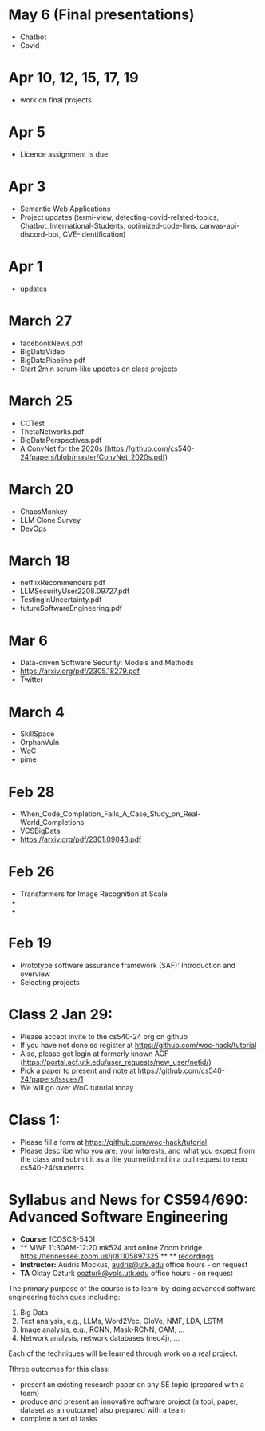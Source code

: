 # May 6 (Final presentations)
  - Chatbot
  - Covid

# Apr 10, 12, 15, 17, 19
  - work on final projects

# Apr 5
 - Licence assignment is due 

# Apr 3
 - Semantic Web Applications
 - Project updates (termi-view, detecting-covid-related-topics, Chatbot_International-Students, optimized-code-llms, canvas-api-discord-bot, CVE-Identification)

# Apr 1 
 - updates
   
# March 27
 - facebookNews.pdf
 - BigDataVideo
 - BigDataPipeline.pdf
 - Start 2min scrum-like updates on class projects 

# March 25
 - CCTest
 - ThetaNetworks.pdf
 - BigDataPerspectives.pdf
 - A ConvNet for the 2020s (https://github.com/cs540-24/papers/blob/master/ConvNet_2020s.pdf)

# March 20
 - ChaosMonkey
 - LLM Clone Survey
 - DevOps
 
 
# March 18 
 - netflixRecommenders.pdf
 - LLMSecurityUser2208.09727.pdf
 - TestingInUncertainty.pdf
 - futureSoftwareEngineering.pdf


# Mar 6
 - Data-driven Software Security: Models and Methods
 - https://arxiv.org/pdf/2305.18279.pdf
 - Twitter
   
# March 4
 - SkillSpace
 - OrphanVuln
 - WoC
 - pime
    
# Feb 28
 - When_Code_Completion_Fails_A_Case_Study_on_Real-World_Completions
 - VCSBigData
 - https://arxiv.org/pdf/2301.09043.pdf

# Feb 26
 - Transformers for Image Recognition at Scale
 - 
 - 

# Feb 19

- Prototype software assurance framework (SAF): Introduction and overview
- Selecting projects

       
# Class 2 Jan 29: 
   - Please accept invite to the cs540-24 org on github
   - If you have not done so register at https://github.com/woc-hack/tutorial
   - Also, please get login at formerly known ACF (https://portal.acf.utk.edu/user_requests/new_user/netid/)
   - Pick a paper to present and note at https://github.com/cs540-24/papers/issues/1
   - We will go over WoC tutorial today
   
# Class 1: 

   - Please fill a form at https://github.com/woc-hack/tutorial
   - Please describe who you are, your interests, and what you expect from the class and submit it as a file yournetid.md in a pull request to repo cs540-24/students  
    
# Syllabus and News for CS594/690: Advanced Software Engineering



* **Course:** [COSCS-540]
* ** MWF 11:30AM-12:20 mk524 and online Zoom bridge https://tennessee.zoom.us/j/81105897325  ** 
** [recordings](https://drive.google.com/drive/folders/1LK44Vwb6EotYQtZdYa-Wr-NpjT81XHHY?usp=sharing)
* **Instructor:** Audris Mockus, [audris@utk.edu](mailto:audris@utk.edu) office hours - on request
* **TA** Oktay Ozturk [oozturk@vols.utk.edu](mailto:oozturk@vols.utk.edu) office hours - on request

The primary purpose of the course is to learn-by-doing advanced
software engineering techniques including:
1. Big Data
1. Text analysis, e.g., LLMs, Word2Vec, GloVe, NMF, LDA, LSTM
2. Image analysis, e.g., RCNN, Mask-RCNN, CAM, ...
3. Network analysis, network databases (neo4j), ...

Each of the techniques will be learned through work on a real project. 

Tthree outcomes for this class: 
- present an existing research paper on any SE topic (prepared with a team)
- produce and present an innovative software project (a tool, paper, dataset as an outcome) also prepared with a team
- complete a set of tasks 
